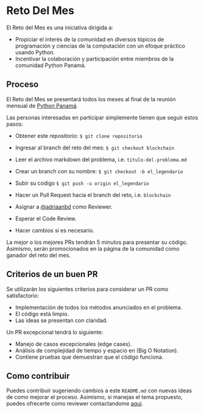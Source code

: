 # Reto Del Mes

El Reto del Mes es una iniciativa dirigida a:

* Propiciar el interés de la comunidad en diversos tópicos de programación y ciencias de la computación con un efoque práctico usando Python.
* Incentivar la colaboración y participación entre miembros de la comunidad Python Panamá.



## Proceso

El Reto del Mes se presentará todos los meses al final de la reunión mensual de [Python Panamá](https://www.meetup.com/es/Python-Panama/). 

Las personas interesadas en participar simplemente tienen que seguir estos pasos:

* Obtener este repositorio: `$ git clone repositorio`

* Ingresar al branch del reto del mes: `$ git checkout blockchain`

* Leer el archivo markdown del problema, i.e. `titulo-del-problema.md`

* Crear un branch con su nombre: `$ git checkout -b el_legendario`

* Subir su codigo `$ git push -u origin el_legendario`

* Hacer un Pull Request hacia el branch del reto, i.e. `blockchain`

* Asignar a [@adriaanbd](https://github.com/adriaanbd) como Reviewer.

* Esperar el Code Review.

* Hacer cambios si es necesario.

  

La mejor o los mejores PRs tendrán 5 minutos para presentar su código. Asimismo, serán promocionados en la página de la comunidad como ganador del reto del mes.



## Criterios de un buen PR

Se utilizarán los siguientes criterios para considerar un PR como satisfactorio:

* Implementación de todos los métodos anunciados en el problema.
* El código está limpio.
* Las ideas se presentan con claridad.



Un PR excepcional tendrá lo siguiente:

* Manejo de casos excepcionales (edge cases).
* Análisis de complejidad de tiempo y espacio en (Big O Notation).
* Contiene pruebas que demuestran que el código funciona.



## Como contribuir

Puedes contribuir sugeriendo cambios a este `README.md`  con nuevas ideas de como mejorar el proceso. Asimismo, si manejas el tema propuesto, puedes ofrecerte como reviewer contactandome [aqui](mailto:adriaanbd@gmail.com).
